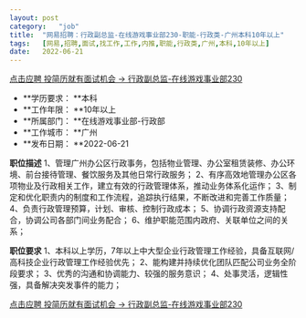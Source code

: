 ```yaml
---
layout:	post
category:	"job"
title:	"网易招聘：行政副总监-在线游戏事业部230-职能-行政类-广州本科10年以上"
tags:	[网易,招聘,面试,找工作,工作,内推,职能,行政类,广州,本科,10年以上]
date:	2022-06-21
---
```


[点击应聘 投简历就有面试机会 -> 行政副总监-在线游戏事业部230](http://mobile.bole.netease.com/bole/boleDetail?id=41034&employeeId=346f03c3cda5f04c&key=all)



- **学历要求： **本科
- **工作年限： **10年以上
- **所属部门： **在线游戏事业部-行政部
- **工作城市： **广州
- **发布日期： **2022-06-21



**职位描述**
1、管理广州办公区行政事务，包括物业管理、办公室租赁装修、办公环境、前台接待管理、餐饮服务及其他日常行政服务；
2、有序高效地管理办公区各项物业及行政相关工作，建立有效的行政管理体系，推动业务体系化运作；
3、制定和优化职责内的制度和工作流程，追踪执行结果，不断改进和完善工作质量；
4、负责行政管理预算，计划、审核、控制行政成本；
5、协调行政资源支持配合，协调公司各部门间业务配合；
6、维护职能范围内政府、关联单位之间的关系；





**职位要求**
1、本科以上学历，7年以上中大型企业行政管理工作经验，具备互联网/高科技企业行政管理工作经验优先；
2、能构建并持续优化团队匹配公司业务全阶段要求；
3、优秀的沟通和协调能力、较强的服务意识；
4、处事灵活，逻辑性强，具备解决突发事件的能力；



[点击应聘 投简历就有面试机会 -> 行政副总监-在线游戏事业部230](http://mobile.bole.netease.com/bole/boleDetail?id=41034&employeeId=346f03c3cda5f04c&key=all)